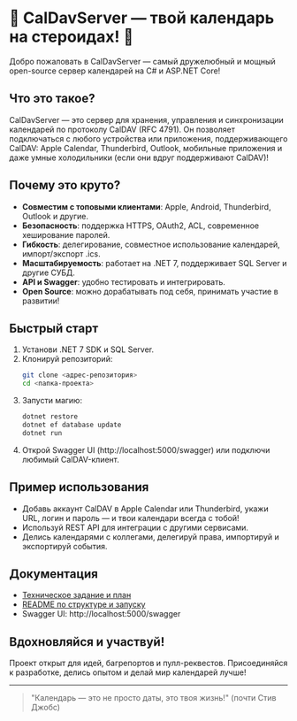 # 🎉 CalDavServer — твой календарь на стероидах! 🚀

Добро пожаловать в CalDavServer — самый дружелюбный и мощный open-source сервер календарей на C# и ASP.NET Core! 

## Что это такое?

CalDavServer — это сервер для хранения, управления и синхронизации календарей по протоколу CalDAV (RFC 4791). Он позволяет подключаться с любого устройства или приложения, поддерживающего CalDAV: Apple Calendar, Thunderbird, Outlook, мобильные приложения и даже умные холодильники (если они вдруг поддерживают CalDAV)!

## Почему это круто?

- **Совместим с топовыми клиентами**: Apple, Android, Thunderbird, Outlook и другие.
- **Безопасность**: поддержка HTTPS, OAuth2, ACL, современное хеширование паролей.
- **Гибкость**: делегирование, совместное использование календарей, импорт/экспорт .ics.
- **Масштабируемость**: работает на .NET 7, поддерживает SQL Server и другие СУБД.
- **API и Swagger**: удобно тестировать и интегрировать.
- **Open Source**: можно дорабатывать под себя, принимать участие в развитии!

## Быстрый старт

1. Установи .NET 7 SDK и SQL Server.
2. Клонируй репозиторий:
   ```bash
   git clone <адрес-репозитория>
   cd <папка-проекта>
   ```
3. Запусти магию:
   ```bash
   dotnet restore
   dotnet ef database update
   dotnet run
   ```
4. Открой Swagger UI (http://localhost:5000/swagger) или подключи любимый CalDAV-клиент.

## Пример использования

- Добавь аккаунт CalDAV в Apple Calendar или Thunderbird, укажи URL, логин и пароль — и твои календари всегда с тобой!
- Используй REST API для интеграции с другими сервисами.
- Делись календарями с коллегами, делегируй права, импортируй и экспортируй события.

## Документация

- [Техническое задание и план](docs/ТЗ.md)
- [README по структуре и запуску](CalDavServer/README.md)
- Swagger UI: http://localhost:5000/swagger

## Вдохновляйся и участвуй!

Проект открыт для идей, багрепортов и пулл-реквестов. Присоединяйся к разработке, делись опытом и делай мир календарей лучше!

---

> "Календарь — это не просто даты, это твоя жизнь!" (почти Стив Джобс)
